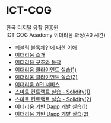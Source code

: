 # ICT-COG

한국 디지털 융합 진흥원  
ICT COG Academy 이더리움 과정(40 시간) 

* [퍼블릭 블록체인에 대한 이해](https://bit.ly/2SewknO)
* [이더리움 소개](https://bit.ly/3bJgWGD)
* [이더리움 구조와 동작](https://bit.ly/3vH6u9S)
* [이더리움 클라이언트 실습(1)](https://bit.ly/3ugtPP5)
* [이더리움 클라이언트 실습(2)](https://bit.ly/3fHFwsG)
* [이더리움 API 서비스](https://bit.ly/2QMIJ1O)
* [스마트 컨트랙트 실습 - Solidity(1)](https://bit.ly/3ibyj7l)
* [스마트 컨트랙트 실습 - Solidity(2)](https://bit.ly/34lk07Y)
* [이더리움 기반 Dapp 개발 실습(1)](https://bit.ly/3wIyPgW)
* [이더리움 기반 Dapp 개발 실습(2)](https://bit.ly/3uDBiI7)


